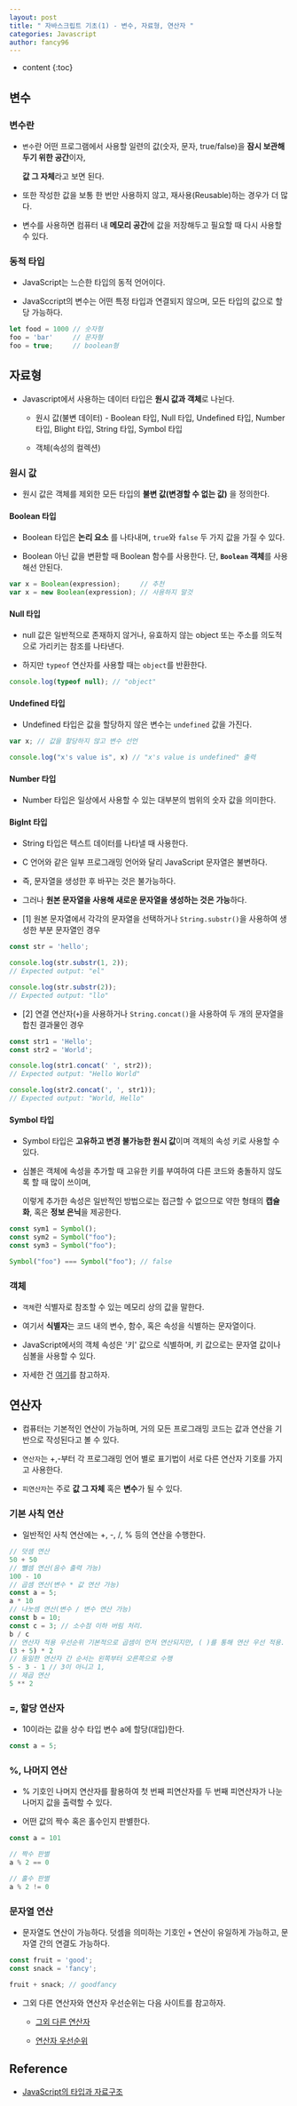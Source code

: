 ```yaml
---
layout: post
title: " 자바스크립트 기초(1) - 변수, 자료형, 연산자 "
categories: Javascript
author: fancy96
---
```

* content
{:toc}

## 변수

### 변수란

* `변수`란 어떤 프로그램에서 사용할 일련의 값(숫자, 문자, true/false)을 **잠시 보관해두기 위한 공간**이자,

    **값 그 자체**라고 보면 된다.

* 또한 작성한 값을 보통 한 번만 사용하지 않고, 재사용(Reusable)하는 경우가 더 많다.

* 변수를 사용하면 컴퓨터 내 **메모리 공간**에 값을 저장해두고 필요할 때 다시 사용할 수 있다.

### 동적 타입

* JavaScript는 느슨한 타입의 동적 언어이다.

* JavaSccript의 변수는 어떤 특정 타입과 연결되지 않으며, 모든 타입의 값으로 할당 가능하다.

```javascript
let food = 1000 // 숫자형
foo = 'bar'     // 문자형
foo = true;     // boolean형
```

## 자료형

* Javascript에서 사용하는 데이터 타입은 **원시 값과 객체**로 나뉜다.

  * 원시 값(불변 데이터) - Boolean 타입, Null 타입, Undefined 타입, Number 타입, Blight 타입, String 타입, Symbol 타입

  * 객체(속성의 컬렉션)

### 원시 값

* 원시 값은 객체를 제외한 모든 타입의 **불변 값(변경할 수 없는 값)** 을 정의한다.

#### Boolean 타입

* Boolean 타입은 **논리 요소** 를 나타내며, `true`와 `false` 두 가지 값을 가질 수 있다.

* Boolean 아닌 값을 변환할 때 Boolean 함수를 사용한다. 단, **`Boolean` 객체**를 사용해선 안된다.

```javascript
var x = Boolean(expression);     // 추천
var x = new Boolean(expression); // 사용하지 말것
```

#### Null 타입

* null 값은 일반적으로 존재하지 않거나, 유효하지 않는 object 또는 주소를 의도적으로 가리키는 참조를 나타낸다.

* 하지만 `typeof` 연산자를 사용할 때는 `object`를 반환한다.

```javascript
console.log(typeof null); // "object"
```

#### Undefined 타입

* Undefined 타입은 값을 할당하지 않은 변수는 `undefined` 값을 가진다.

```javascript
var x; // 값을 할당하지 않고 변수 선언

console.log("x's value is", x) // "x's value is undefined" 출력
```

#### Number 타입

* Number 타입은 일상에서 사용할 수 있는 대부분의 범위의 숫자 값을 의미한다.

#### BigInt 타입

* String 타입은 텍스트 데이터를 나타낼 때 사용한다.

* C 언어와 같은 일부 프로그래밍 언어와 달리 JavaScript 문자열은 불변하다.

* 즉, 문자열을 생성한 후 바꾸는 것은 불가능하다.

* 그러나 **원본 문자열을 사용해 새로운 문자열을 생성하는 것은 가능**하다.

* [1] 원본 문자열에서 각각의 문자열을 선택하거나 `String.substr()`을 사용하여 생성한 부분 문자열인 경우

```javascript
const str = 'hello';

console.log(str.substr(1, 2));
// Expected output: "el"

console.log(str.substr(2));
// Expected output: "llo"
```

* [2] 연결 연산자(`+`)을 사용하거나 `String.concat()`을 사용하여 두 개의 문자열을 합친 결과물인 경우

```javascript
const str1 = 'Hello';
const str2 = 'World';

console.log(str1.concat(' ', str2));
// Expected output: "Hello World"

console.log(str2.concat(', ', str1));
// Expected output: "World, Hello"
```

#### Symbol 타입

* Symbol 타입은 **고유하고 변경 불가능한 원시 값**이며 객체의 속성 키로 사용할 수 있다.

* 심볼은 객체에 속성을 추가할 때 고유한 키를 부여하여 다른 코드와 충돌하지 않도록 할 때 많이 쓰이며, 

  이렇게 추가한 속성은 일반적인 방법으로는 접근할 수 없으므로 약한 형태의 **캡슐화**, 혹은 **정보 은닉**을 제공한다.

```javascript
const sym1 = Symbol();
const sym2 = Symbol("foo");
const sym3 = Symbol("foo");

Symbol("foo") === Symbol("foo"); // false
```

### 객체

* `객체`란 식별자로 참조할 수 있는 메모리 상의 값을 말한다.

* 여기서 **식별자**는 코드 내의 변수, 함수, 혹은 속성을 식별하는 문자열이다.

* JavaScript에서의 객체 속성은 '키' 값으로 식별하며, 키 값으로는 문자열 값이나 심볼을 사용할 수 있다.

* 자세한 건 [여기](https://developer.mozilla.org/ko/docs/Web/JavaScript/Data_structures)를 참고하자.

## 연산자

* 컴퓨터는 기본적인 연산이 가능하며, 거의 모든 프로그래밍 코드는 값과 연산을 기반으로 작성된다고 볼 수 있다.

* `연산자`는 +,-부터 각 프로그래밍 언어 별로 표기법이 서로 다른 연산자 기호를 가지고 사용한다.

* `피연산자`는 주로 **값 그 자체** 혹은 **변수**가 될 수 있다.

### 기본 사칙 연산

* 일반적인 사칙 연산에는 +, -, /, % 등의 연산을 수행한다.

```javascript
// 덧셈 연산
50 + 50
// 뺄셈 연산(음수 출력 가능)
100 - 10
// 곱셈 연산(변수 * 값 연산 가능)
const a = 5;
a * 10
// 나눗셈 연산(변수 / 변수 연산 가능)
const b = 10;
const c = 3; // 소수점 이하 버림 처리.
b / c
// 연산자 적용 우선순위 기본적으로 곱셈이 먼저 연산되지만, ( )를 통해 연산 우선 적용.
(3 + 5) * 2
// 동일한 연산자 간 순서는 왼쪽부터 오른쪽으로 수행
5 - 3 - 1 // 3이 아니고 1,
// 제곱 연산
5 ** 2
```

### =, 할당 연산자

* 10이라는 값을 상수 타입 변수 a에 할당(대입)한다.

```javascript
const a = 5;
```

### %, 나머지 연산

* % 기호인 나머지 연산자를 활용하여 첫 번째 피연산자를 두 번째 피연산자가 나눈 나머지 값을 출력할 수 있다.

* 어떤 값의 짝수 혹은 홀수인지 판별한다.

```javascript
const a = 101

// 짝수 판별
a % 2 == 0

// 홀수 판별
a % 2 != 0
```

### 문자열 연산

* 문자열도 연산이 가능하다. 덧셈을 의미하는 기호인 `+` 연산이 유일하게 가능하고, 문자열 간의 연결도 가능하다.

```javascript
const fruit = 'good';
const snack = 'fancy';

fruit + snack; // goodfancy
```

* 그외 다른 연산자와 연산자 우선순위는 다음 사이트를 참고하자.

  * [그외 다른 연산자](https://developer.mozilla.org/ko/docs/Web/JavaScript/Guide/Expressions_and_operators)

  * [연산자 우선순위](https://developer.mozilla.org/ko/docs/Web/JavaScript/Guide/Expressions_and_operators#%EC%97%B0%EC%82%B0%EC%9E%90_%EC%9A%B0%EC%84%A0%EC%88%9C%EC%9C%84)

## Reference

* [JavaScript의 타입과 자료구조](https://developer.mozilla.org/ko/docs/Web/JavaScript/Data_structures)
